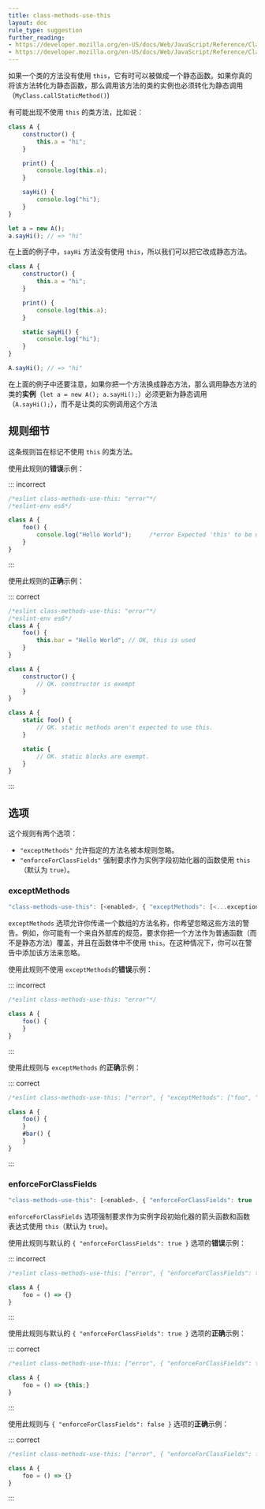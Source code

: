 ```yaml
---
title: class-methods-use-this
layout: doc
rule_type: suggestion
further_reading:
- https://developer.mozilla.org/en-US/docs/Web/JavaScript/Reference/Classes
- https://developer.mozilla.org/en-US/docs/Web/JavaScript/Reference/Classes/static
---
```


如果一个类的方法没有使用 `this`，它有时可以被做成一个静态函数。如果你真的将该方法转化为静态函数，那么调用该方法的类的实例也必须转化为静态调用（`MyClass.callStaticMethod()`)

有可能出现不使用 `this` 的类方法，比如说：

```js
class A {
    constructor() {
        this.a = "hi";
    }

    print() {
        console.log(this.a);
    }

    sayHi() {
        console.log("hi");
    }
}

let a = new A();
a.sayHi(); // => "hi"
```

在上面的例子中，`sayHi` 方法没有使用 `this`，所以我们可以把它改成静态方法。

```js
class A {
    constructor() {
        this.a = "hi";
    }

    print() {
        console.log(this.a);
    }

    static sayHi() {
        console.log("hi");
    }
}

A.sayHi(); // => "hi"
```

在上面的例子中还要注意，如果你把一个方法换成静态方法，那么调用静态方法的类的**实例**（`let a = new A(); a.sayHi();`）必须更新为静态调用（`A.sayHi();`），而不是让类的实例调用这个方法

## 规则细节

这条规则旨在标记不使用 `this` 的类方法。

使用此规则的**错误**示例：

::: incorrect

```js
/*eslint class-methods-use-this: "error"*/
/*eslint-env es6*/

class A {
    foo() {
        console.log("Hello World");     /*error Expected 'this' to be used by class method 'foo'.*/
    }
}
```

:::

使用此规则的**正确**示例：

::: correct

```js
/*eslint class-methods-use-this: "error"*/
/*eslint-env es6*/
class A {
    foo() {
        this.bar = "Hello World"; // OK, this is used
    }
}

class A {
    constructor() {
        // OK. constructor is exempt
    }
}

class A {
    static foo() {
        // OK. static methods aren't expected to use this.
    }

    static {
        // OK. static blocks are exempt.
    }
}
```

:::

## 选项

这个规则有两个选项：

* `"exceptMethods"` 允许指定的方法名被本规则忽略。
* `"enforceForClassFields"` 强制要求作为实例字段初始化器的函数使用 `this`（默认为 `true`）。

### exceptMethods

```js
"class-methods-use-this": [<enabled>, { "exceptMethods": [<...exceptions>] }]
```

`exceptMethods` 选项允许你传递一个数组的方法名称，你希望忽略这些方法的警告。例如，你可能有一个来自外部库的规范，要求你把一个方法作为普通函数（而不是静态方法）覆盖，并且在函数体中不使用 `this`。在这种情况下，你可以在警告中添加该方法来忽略。

使用此规则不使用 `exceptMethods`的**错误**示例：

::: incorrect

```js
/*eslint class-methods-use-this: "error"*/

class A {
    foo() {
    }
}
```

:::

使用此规则与 `exceptMethods` 的**正确**示例：

::: correct

```js
/*eslint class-methods-use-this: ["error", { "exceptMethods": ["foo", "#bar"] }] */

class A {
    foo() {
    }
    #bar() {
    }
}
```

:::

### enforceForClassFields

```js
"class-methods-use-this": [<enabled>, { "enforceForClassFields": true | false }]
```

`enforceForClassFields` 选项强制要求作为实例字段初始化器的箭头函数和函数表达式使用 `this`（默认为 `true`)。

使用此规则与默认的 `{ "enforceForClassFields": true }` 选项的**错误**示例：

::: incorrect

```js
/*eslint class-methods-use-this: ["error", { "enforceForClassFields": true }] */

class A {
    foo = () => {}
}
```

:::

使用此规则与默认的 `{ "enforceForClassFields": true }` 选项的**正确**示例：

::: correct

```js
/*eslint class-methods-use-this: ["error", { "enforceForClassFields": true }] */

class A {
    foo = () => {this;}
}
```

:::

使用此规则与 `{ "enforceForClassFields": false }` 选项的**正确**示例：

::: correct

```js
/*eslint class-methods-use-this: ["error", { "enforceForClassFields": false }] */

class A {
    foo = () => {}
}
```

:::
